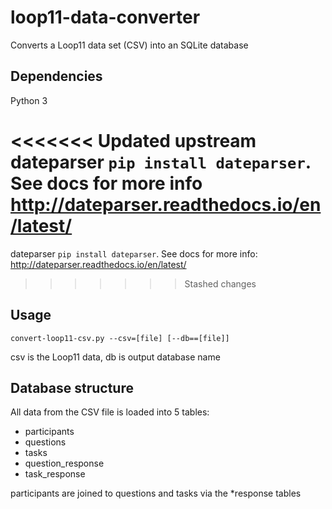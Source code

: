 # loop11-data-converter
Converts a Loop11 data set (CSV) into an SQLite database

## Dependencies
Python 3

<<<<<<< Updated upstream
dateparser `pip install dateparser`. See docs for more info http://dateparser.readthedocs.io/en/latest/
=======
dateparser `pip install dateparser`. See docs for more info: http://dateparser.readthedocs.io/en/latest/
>>>>>>> Stashed changes

## Usage
`convert-loop11-csv.py --csv=[file] [--db==[file]]`

csv is the Loop11 data, db is output database name

## Database structure

All data from the CSV file is loaded into 5 tables:
  - participants
  - questions
  - tasks
  - question_response
  - task_response

participants are joined to questions and tasks via the *response tables
